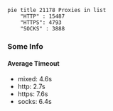 
```mermaid
pie title 21178 Proxies in list
    "HTTP" : 15487
    "HTTPS": 4793
    "SOCKS" : 3888
```

### Some Info
#### Average Timeout

- mixed: 4.6s
- http: 2.7s
- https: 7.6s
- socks: 6.4s